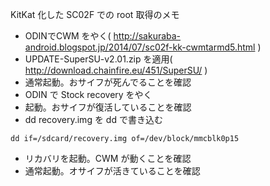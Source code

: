 KitKat 化した SC02F での root 取得のメモ
- ODINでCWM をやく( http://sakuraba-android.blogspot.jp/2014/07/sc02f-kk-cwmtarmd5.html )
- UPDATE-SuperSU-v2.01.zip を適用( http://download.chainfire.eu/451/SuperSU/ )
- 通常起動。おサイフが死んでることを確認
- ODIN で Stock recovery をやく
- 起動。おサイフが復活していることを確認
- dd recovery.img を dd で書き込む 
```
dd if=/sdcard/recovery.img of=/dev/block/mmcblk0p15
```
- リカバリを起動。CWM が動くことを確認
- 通常起動。オサイフが活きていることを確認
